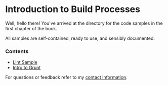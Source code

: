 # Introduction to Build Processes

Well, hello there! You've arrived at the directory for the code samples in the first chapter of the book.

All samples are self-contained, ready to use, and sensibly documented.

### Contents

- [Lint Sample](https://github.com/bevacqua/buildfirst/tree/master/ch01/01_lint-sample)
- [Intro to Grunt](https://github.com/bevacqua/buildfirst/tree/master/ch01/02_intro-to-grunt)

For questions or feedback refer to my [contact information](https://github.com/bevacqua/buildfirst#feedback).
